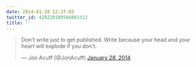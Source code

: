 ```yaml
---
date: 2014-01-28 12:37:03
twitter_id: 428220189566861312
title: ''
---
```


<blockquote class="twitter-tweet"><p lang="en" dir="ltr">Don&#39;t write just to get published. Write because your head and your heart will explode if you don&#39;t.</p>&mdash; Jon Acuff (@JonAcuff) <a href="https://twitter.com/JonAcuff/status/428164493068492800?ref_src=twsrc%5Etfw">January 28, 2014</a></blockquote>
<script async src="https://platform.twitter.com/widgets.js" charset="utf-8"></script>
